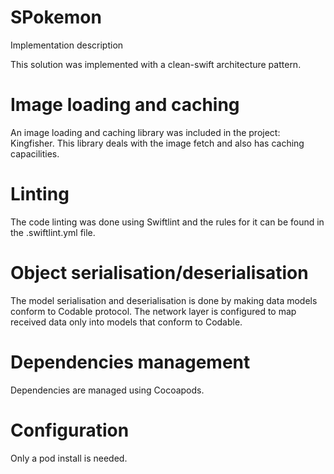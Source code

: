 # SPokemon

Implementation description

This solution was implemented with a clean-swift architecture pattern.

# Image loading and caching

An image loading and caching library was included in the project: Kingfisher. This library deals with the image fetch and also has caching capacilities.

# Linting

The code linting was done using Swiftlint and the rules for it can be found in the .swiftlint.yml file.

# Object serialisation/deserialisation

The model serialisation and deserialisation is done by making data models conform to Codable protocol. The network layer is configured to map received data only into models that conform to Codable.

# Dependencies management

Dependencies are managed using Cocoapods.

# Configuration

Only a pod install is needed.
